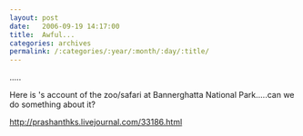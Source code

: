 ```yaml
---
layout: post
date:	2006-09-19 14:17:00
title:  Awful...
categories: archives
permalink: /:categories/:year/:month/:day/:title/
---
```

.....

Here is <lj user="prashanthks">'s account of the zoo/safari at Bannerghatta National Park.....can we do something about it?

<A href="http://prashanthks.livejournal.com/33186.html">http://prashanthks.livejournal.com/33186.html</A>
